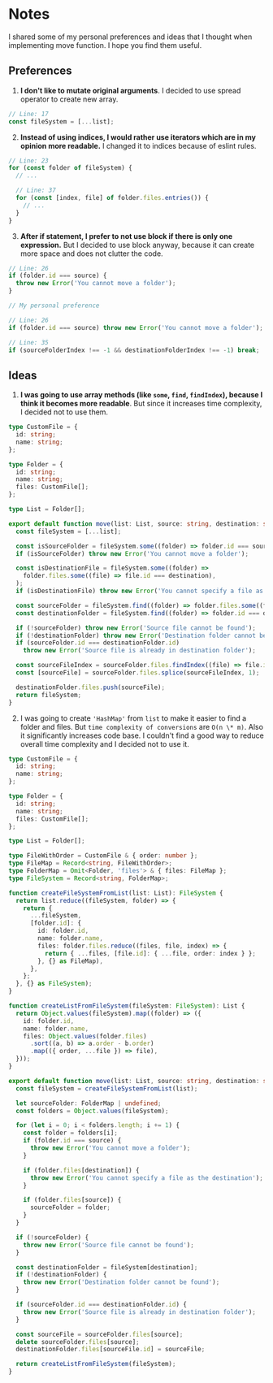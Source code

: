 # Notes

I shared some of my personal preferences and ideas that I thought when implementing move function. I hope you find them useful.

## Preferences

1. **I don't like to mutate original arguments**. I decided to use spread operator to create new array.

```ts
// Line: 17
const fileSystem = [...list];
```

2. **Instead of using indices, I would rather use iterators which are in my opinion more readable.** I changed it to indices because of eslint rules.

```ts
// Line: 23
for (const folder of fileSystem) {
  // ...

  // Line: 37
  for (const [index, file] of folder.files.entries()) {
    // ...
  }
}
```

3. **After if statement, I prefer to not use block if there is only one expression.** But I decided to use block anyway, because it can create more space and does not clutter the code.

```ts
// Line: 26
if (folder.id === source) {
  throw new Error('You cannot move a folder');
}

// My personal preference

// Line: 26
if (folder.id === source) throw new Error('You cannot move a folder');

// Line: 35
if (sourceFolderIndex !== -1 && destinationFolderIndex !== -1) break;
```

## Ideas

1. **I was going to use array methods (like `some`, `find`, `findIndex`), because I think it becomes more readable**. But since it increases time complexity, I decided not to use them.

```ts
type CustomFile = {
  id: string;
  name: string;
};

type Folder = {
  id: string;
  name: string;
  files: CustomFile[];
};

type List = Folder[];

export default function move(list: List, source: string, destination: string): List {
  const fileSystem = [...list];

  const isSourceFolder = fileSystem.some((folder) => folder.id === source);
  if (isSourceFolder) throw new Error('You cannot move a folder');

  const isDestinationFile = fileSystem.some((folder) =>
    folder.files.some((file) => file.id === destination),
  );
  if (isDestinationFile) throw new Error('You cannot specify a file as the destination');

  const sourceFolder = fileSystem.find((folder) => folder.files.some((file) => file.id === source));
  const destinationFolder = fileSystem.find((folder) => folder.id === destination);

  if (!sourceFolder) throw new Error('Source file cannot be found');
  if (!destinationFolder) throw new Error('Destination folder cannot be found');
  if (sourceFolder.id === destinationFolder.id)
    throw new Error('Source file is already in destination folder');

  const sourceFileIndex = sourceFolder.files.findIndex((file) => file.id === source)!;
  const [sourceFile] = sourceFolder.files.splice(sourceFileIndex, 1);

  destinationFolder.files.push(sourceFile);
  return fileSystem;
}
```

2. I was going to create `'HashMap'` from `list` to make it easier to find a folder and files. But `time complexity of conversions` are `O(n \* m)`. Also it significantly increases code base. I couldn't find a good way to reduce overall time complexity and I decided not to use it.

```ts
type CustomFile = {
  id: string;
  name: string;
};

type Folder = {
  id: string;
  name: string;
  files: CustomFile[];
};

type List = Folder[];

type FileWithOrder = CustomFile & { order: number };
type FileMap = Record<string, FileWithOrder>;
type FolderMap = Omit<Folder, 'files'> & { files: FileMap };
type FileSystem = Record<string, FolderMap>;

function createFileSystemFromList(list: List): FileSystem {
  return list.reduce((fileSystem, folder) => {
    return {
      ...fileSystem,
      [folder.id]: {
        id: folder.id,
        name: folder.name,
        files: folder.files.reduce((files, file, index) => {
          return { ...files, [file.id]: { ...file, order: index } };
        }, {} as FileMap),
      },
    };
  }, {} as FileSystem);
}

function createListFromFileSystem(fileSystem: FileSystem): List {
  return Object.values(fileSystem).map((folder) => ({
    id: folder.id,
    name: folder.name,
    files: Object.values(folder.files)
      .sort((a, b) => a.order - b.order)
      .map(({ order, ...file }) => file),
  }));
}

export default function move(list: List, source: string, destination: string): List {
  const fileSystem = createFileSystemFromList(list);

  let sourceFolder: FolderMap | undefined;
  const folders = Object.values(fileSystem);

  for (let i = 0; i < folders.length; i += 1) {
    const folder = folders[i];
    if (folder.id === source) {
      throw new Error('You cannot move a folder');
    }

    if (folder.files[destination]) {
      throw new Error('You cannot specify a file as the destination');
    }

    if (folder.files[source]) {
      sourceFolder = folder;
    }
  }

  if (!sourceFolder) {
    throw new Error('Source file cannot be found');
  }

  const destinationFolder = fileSystem[destination];
  if (!destinationFolder) {
    throw new Error('Destination folder cannot be found');
  }

  if (sourceFolder.id === destinationFolder.id) {
    throw new Error('Source file is already in destination folder');
  }

  const sourceFile = sourceFolder.files[source];
  delete sourceFolder.files[source];
  destinationFolder.files[sourceFile.id] = sourceFile;

  return createListFromFileSystem(fileSystem);
}
```
